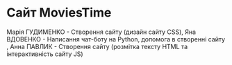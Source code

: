  # Сайт MoviesTime
 Марія ГУДИМЕНКО - Створення сайту (дизайн сайту CSS)​,
 Яна ВДОВЕНКО - Написання чат-боту на Python, допомога в створенні сайту​,
 Анна ПАВЛИК - Створення сайту (розмітка тексту HTML та інтерактивність сайту JS)​
